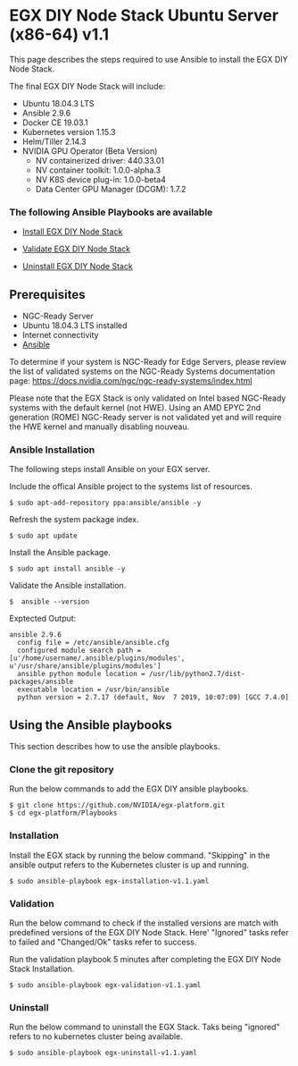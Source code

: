 <h1> EGX DIY Node Stack Ubuntu Server (x86-64) v1.1 </h1>

This page describes the steps required to use Ansible to install the EGX DIY Node Stack.

The final EGX DIY Node Stack will include:

- Ubuntu 18.04.3 LTS
- Ansible 2.9.6
- Docker CE 19.03.1
- Kubernetes version 1.15.3
- Helm/Tiller 2.14.3
- NVIDIA GPU Operator (Beta Version)
  - NV containerized driver: 440.33.01
  - NV container toolkit: 1.0.0-alpha.3
  - NV K8S device plug-in: 1.0.0-beta4
  - Data Center GPU Manager (DCGM): 1.7.2

### The following Ansible Playbooks are available

- [Install EGX DIY Node Stack](https://github.com/erikbohnhorst/EGX-DIY-Node-Stack/blob/master/Playbooks/egx-installation-v1.1.yaml)

- [Validate EGX DIY Node Stack ](https://github.com/erikbohnhorst/EGX-DIY-Node-Stack/blob/master/Playbooks/egx-validation-v1.1.yaml)

- [Uninstall EGX DIY Node Stack](https://github.com/erikbohnhorst/EGX-DIY-Node-Stack/blob/master/Playbooks/egx-uninstall-v1.1.yaml)

 ## Prerequisites

- NGC-Ready Server
- Ubuntu 18.04.3 LTS installed
- Internet connectivity
- [Ansible](#Ansible-Installation) 

To determine if your system is NGC-Ready for Edge Servers, please review the list of validated systems on the NGC-Ready Systems documentation page: https://docs.nvidia.com/ngc/ngc-ready-systems/index.html

Please note that the EGX Stack is only validated on Intel based NGC-Ready systems with the default kernel (not HWE). Using an AMD EPYC 2nd generation (ROME) NGC-Ready server is not validated yet and will require the HWE kernel and manually disabling nouveau.
 
### Ansible Installation
The following steps install Ansible on your EGX server.

Include the offical Ansible project to the systems list of resources.

```
$ sudo apt-add-repository ppa:ansible/ansible -y
```

Refresh the system package index.

```
$ sudo apt update
```

Install the Ansible package.

```
$ sudo apt install ansible -y
```

Validate the Ansible installation.

```
$  ansible --version
```

Exptected Output:
```
ansible 2.9.6
  config file = /etc/ansible/ansible.cfg
  configured module search path = [u'/home/username/.ansible/plugins/modules', u'/usr/share/ansible/plugins/modules']
  ansible python module location = /usr/lib/python2.7/dist-packages/ansible
  executable location = /usr/bin/ansible
  python version = 2.7.17 (default, Nov  7 2019, 10:07:09) [GCC 7.4.0]
```

## Using the Ansible playbooks 
This section describes how to use the ansible playbooks.

### Clone the git repository

Run the below commands to add the EGX DIY ansible playbooks.

```
$ git clone https://github.com/NVIDIA/egx-platform.git
$ cd egx-platform/Playbooks
```

### Installation

Install the EGX stack by running the below command. "Skipping" in the ansible output refers to the Kubernetes cluster is up and running.

```
$ sudo ansible-playbook egx-installation-v1.1.yaml
```

### Validation

Run the below command to check if the installed versions are match with predefined versions of the EGX DIY Node Stack. Here' "Ignored" tasks refer to failed and "Changed/Ok" tasks refer to success.

Run the validation playbook 5 minutes after completing the EGX DIY Node Stack Installation.

```
$ sudo ansible-playbook egx-validation-v1.1.yaml
```

### Uninstall

Run the below command to uninstall the EGX Stack. Taks being "ignored" refers to no kubernetes cluster being available.

```
$ sudo ansible-playbook egx-uninstall-v1.1.yaml
```

